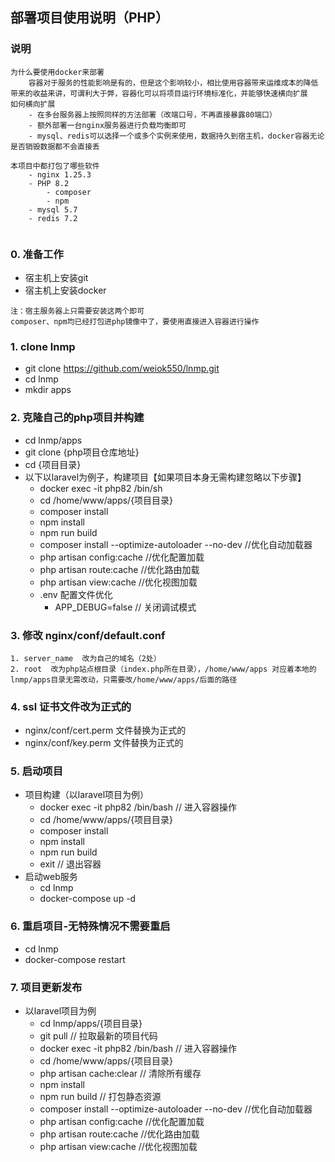 ## 部署项目使用说明（PHP）
### 说明
```
为什么要使用docker来部署
    容器对于服务的性能影响是有的，但是这个影响较小，相比使用容器带来运维成本的降低带来的收益来讲，可谓利大于弊，容器化可以将项目运行环境标准化，并能够快速横向扩展
如何横向扩展
    - 在多台服务器上按照同样的方法部署（改端口号，不再直接暴露80端口）
    - 额外部署一台nginx服务器进行负载均衡即可
    - mysql、redis可以选择一个或多个实例来使用，数据持久到宿主机，docker容器无论是否销毁数据都不会直接丢

本项目中都打包了哪些软件
    - nginx 1.25.3
    - PHP 8.2
        - composer
        - npm
    - mysql 5.7
    - redis 7.2


```
### 0. 准备工作
- 宿主机上安装git
- 宿主机上安装docker
```
注：宿主服务器上只需要安装这两个即可
composer、npm均已经打包进php镜像中了，要使用直接进入容器进行操作
```
### 1. clone lnmp

- git clone https://github.com/weiok550/lnmp.git
- cd lnmp
- mkdir apps

### 2. 克隆自己的php项目并构建

- cd lnmp/apps
- git clone {php项目仓库地址}
- cd {项目目录}
- 以下以laravel为例子，构建项目【如果项目本身无需构建忽略以下步骤】
  - docker exec -it php82 /bin/sh
  - cd /home/www/apps/{项目目录}
  - composer install
  - npm install
  - npm run build
  - composer install --optimize-autoloader --no-dev   //优化自动加载器
  - php artisan config:cache   //优化配置加载
  - php artisan route:cache    //优化路由加载
  - php artisan view:cache     //优化视图加载
  - .env 配置文件优化
    - APP_DEBUG=false   // 关闭调试模式

### 3. 修改 nginx/conf/default.conf
```
1. server_name  改为自己的域名（2处）
2. root  改为php站点根目录（index.php所在目录），/home/www/apps 对应着本地的lnmp/apps目录无需改动，只需要改/home/www/apps/后面的路径 
```

### 4. ssl 证书文件改为正式的

- nginx/conf/cert.perm 文件替换为正式的
- nginx/conf/key.perm  文件替换为正式的

### 5. 启动项目

- 项目构建（以laravel项目为例）
    - docker exec -it php82 /bin/bash   // 进入容器操作
    - cd /home/www/apps/{项目目录}
    - composer install
    - npm install
    - npm run build
    - exit  // 退出容器
- 启动web服务
    - cd lnmp
    - docker-compose up -d 

### 6. 重启项目-无特殊情况不需要重启
- cd lnmp
- docker-compose restart

### 7. 项目更新发布
- 以laravel项目为例
  - cd lnmp/apps/{项目目录}
  - git pull    // 拉取最新的项目代码
  - docker exec -it php82 /bin/bash // 进入容器操作
  - cd /home/www/apps/{项目目录}
  - php artisan cache:clear     // 清除所有缓存
  - npm install
  - npm run build               // 打包静态资源
  - composer install --optimize-autoloader --no-dev   //优化自动加载器
  - php artisan config:cache   //优化配置加载
  - php artisan route:cache    //优化路由加载
  - php artisan view:cache     //优化视图加载 
